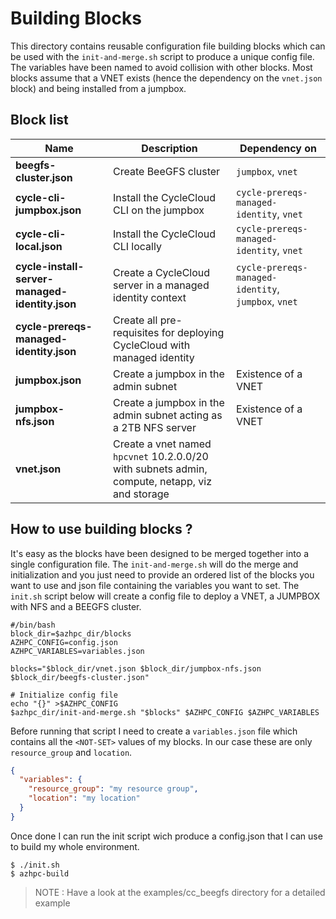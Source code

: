 # Building Blocks
This directory contains reusable configuration file building blocks which can be used with the `init-and-merge.sh` script to produce a unique config file. The variables have been named to avoid collision with other blocks. Most blocks assume that a VNET exists (hence the dependency on the `vnet.json` block) and being installed from a jumpbox. 


## Block list

| Name                                          | Description                                                                                          | Dependency on         |
|-----------------------------------------------|------------------------------------------------------------------------------------------------------|-----------------------|
| **beegfs-cluster.json**                       | Create BeeGFS cluster                                                                                | `jumpbox`, `vnet`     |
| **cycle-cli-jumpbox.json**                    | Install the CycleCloud CLI on the jumpbox                                                            | `cycle-prereqs-managed-identity`, `vnet` |
| **cycle-cli-local.json**                      | Install the CycleCloud CLI locally                                                                   | `cycle-prereqs-managed-identity`, `vnet` |
| **cycle-install-server-managed-identity.json**| Create a CycleCloud server in a managed identity context                                             | `cycle-prereqs-managed-identity`, `jumpbox`, `vnet`|
| **cycle-prereqs-managed-identity.json**       | Create all pre-requisites for deploying CycleCloud with managed identity                             |                       |
| **jumpbox.json**                              | Create a jumpbox in the admin subnet                                                                 | Existence of a VNET   |
| **jumpbox-nfs.json**                          | Create a jumpbox in the admin subnet acting as a 2TB NFS server                                      | Existence of a VNET   |
| **vnet.json**                                 | Create a vnet named `hpcvnet` 10.2.0.0/20 with subnets admin, compute, netapp, viz and storage       |                       |



## How to use building blocks ?
It's easy as the blocks have been designed to be merged together into a single configuration file. The `init-and-merge.sh` will do the merge and initialization and you just need to provide an ordered list of the blocks you want to use and json file containing the variables you want to set. 
The `init.sh` script below will create a config file to deploy a VNET, a JUMPBOX with NFS and a BEEGFS cluster.

```
#/bin/bash
block_dir=$azhpc_dir/blocks
AZHPC_CONFIG=config.json
AZHPC_VARIABLES=variables.json

blocks="$block_dir/vnet.json $block_dir/jumpbox-nfs.json $block_dir/beegfs-cluster.json"

# Initialize config file
echo "{}" >$AZHPC_CONFIG
$azhpc_dir/init-and-merge.sh "$blocks" $AZHPC_CONFIG $AZHPC_VARIABLES
```

Before running that script I need to create a `variables.json` file which contains all the `<NOT-SET>` values of my blocks. In our case these are only `resource_group` and `location`.
```json
{
  "variables": {
    "resource_group": "my resource group",
    "location": "my location"
  }
}
```

Once done I can run the init script wich produce a config.json that I can use to build my whole environment.

```
$ ./init.sh
$ azhpc-build
```

> NOTE : Have a look at the examples/cc_beegfs directory for a detailed example
